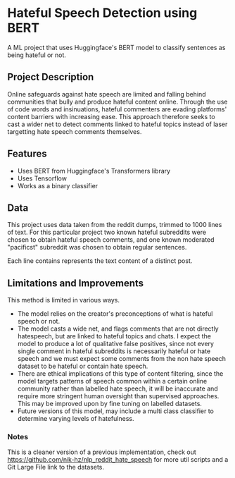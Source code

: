 # Hateful Speech Detection using BERT

A ML project that uses Huggingface's BERT model to classify sentences as being hateful or not.

## Project Description

Online safeguards against hate speech are limited and falling behind communities that bully and produce hateful content online. Through the use of code words and insinuations, hateful commenters are evading platforms' content barriers with increasing ease. This approach therefore seeks to cast a wider net to detect comments linked to hateful topics instead of laser targetting hate speech comments themselves.

## Features
- Uses BERT from Huggingface's Transformers library
- Uses Tensorflow
- Works as a binary classifier

## Data

This project uses data taken from the reddit dumps, trimmed to 1000 lines of text. For this particular project two known hateful subreddits were chosen to obtain hateful speech comments, and one known moderated "pacificst" subreddit was chosen to obtain regular sentences.

Each line contains represents the text content of a distinct post.

## Limitations and Improvements

This method is limited in various ways.
- The model relies on the creator's preconceptions of what is hateful speech or not.
- The model casts a wide net, and flags comments that are not directly hatespeech, but are linked to hateful topics and chats. I expect the model to produce a lot of qualitative false positives, since not every single comment in hateful subreddits is necessarily hateful or hate speech and we must expect some comments from the non hate speech dataset to be hateful or contain hate speech.
- There are ethical implications of this type of content filtering, since the model targets patterns of speech common within a certain online community rather than labelled hate speech, it will be inaccurate and require more stringent human oversight than supervised approaches. This may be improved upon by fine tuning on labelled datasets.
- Future versions of this model, may include a multi class classifier to determine varying levels of hatefulness.

### Notes

This is a cleaner version of a previous implementation, check out https://github.com/nik-hz/nlp_reddit_hate_speech for more util scripts and a Git Large File link to the datasets.
